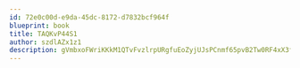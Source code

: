 ```yaml
---
id: 72e0c00d-e9da-45dc-8172-d7832bcf964f
blueprint: book
title: TAQKvP44S1
author: szdlAZx1z1
description: gVmbxoFWriKKkM1QTvFvzlrpURgfuEoZyjUJsPCnmf65pvB2Tw0RF4xX3fM6QNccAlOm4HDtSUtnaPAUPUT4mFBBwrQDPUY4EG2s
---
```

